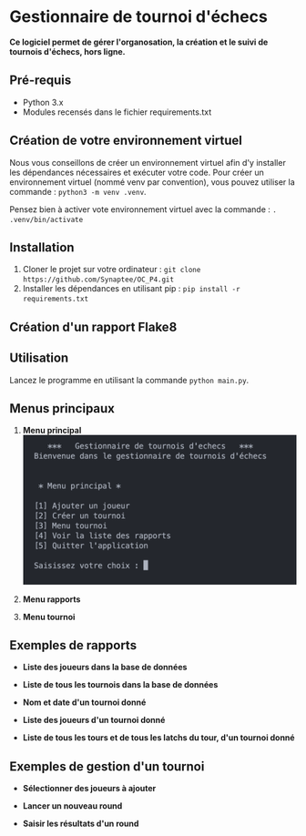 # Gestionnaire de tournoi d'échecs

**Ce logiciel permet de gérer l'organosation, la création et le suivi de tournois d'échecs, hors ligne.**

##  Pré-requis
+ Python 3.x
+ Modules recensés dans le fichier requirements.txt

## Création de votre environnement virtuel

Nous vous conseillons de créer un environnement virtuel afin d'y installer les dépendances nécessaires et exécuter votre code. 
Pour créer un environnement virtuel (nommé venv par convention), vous pouvez utiliser la commande : `python3 -m venv .venv`.

Pensez bien à activer vote environnement virtuel avec la commande : `. .venv/bin/activate`

## Installation

1. Cloner le projet sur votre ordinateur : `git clone https://github.com/Synaptee/OC_P4.git`
2. Installer les dépendances en utilisant pip : `pip install -r requirements.txt`


## Création d'un rapport Flake8
## Utilisation

Lancez le programme en utilisant la commande `python main.py`.

## Menus principaux

1. **Menu principal**
![Alt text](captures/menu_principal.png)

2. **Menu rapports**

3. **Menu tournoi**

## Exemples de rapports

+ **Liste des joueurs dans la base de données**

+ **Liste de tous les tournois dans la base de données**

+ **Nom et date d'un tournoi donné**

+ **Liste des joueurs d'un tournoi donné**

+ **Liste de tous les tours et de tous les latchs du tour, d'un tournoi donné**

## Exemples de gestion d'un tournoi
+ **Sélectionner des joueurs à ajouter**

+ **Lancer un nouveau round**

+ **Saisir les résultats d'un round**







